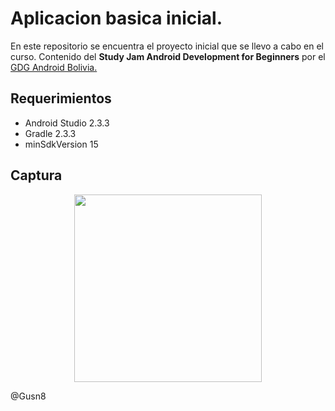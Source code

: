 # Aplicacion basica inicial.


En este repositorio se encuentra el proyecto inicial que se llevo a cabo en el curso.
Contenido del **Study Jam Android Development for Beginners** por el [GDG Android Bolivia.](http://www.gdg.androidbolivia.com/)


## Requerimientos

  * Android Studio 2.3.3
  * Gradle 2.3.3
  * minSdkVersion 15

## Captura

<div align="center">
    <center>
        <img src="/img/capture.png" width="300">
    </center>
</div>

@Gusn8